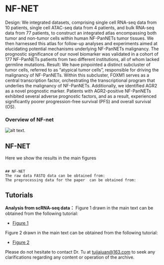 # NF-NET
Design: We integrated datasets, comprising single cell RNA-seq data from 10 patients, single cell ATAC-seq data from 4 patients, and bulk RNA-seq data from 77 patients, to construct an integrated atlas encompassing both tumor and non-tumor cells within human NF-PanNETs tumor tissues. We then harnessed this atlas for follow-up analyses and experiments aimed at elucidating potential mechanisms underlying NF-PanNETs malignancy. The prognostic significance of our novel biomarker was validated in a cohort of 177 NF-PanNETs patients from two different institutions, all of whom lacked germline mutations.
Result: We have pinpointed a distinct subcluster of tumor cells, referred to as “atypical tumor cells”, responsible for driving the malignancy of NF-PanNETs. Within this subcluster, FOXM1 serves as a central transcription factor, orchestrating the transcriptional program that underlies the malignancy of NF-PanNETs. Additionally, we identified AGR2 as a novel prognostic marker. Patients with AGR2-positive NF-PanNETs exhibited several adverse prognostic factors, and as a result, experienced significantly poorer progression-free survival (PFS) and overall survival (OS). 

### Overview of NF-net
![alt
text](https://github.com/TJJjiajuan/NF-NET/blob/main/Doc/Main.png?raw=true).


## NF-NET
Here we show the results in the main figures
```

## NF-NET
The raw data FASTQ data can be obtained from:
The preprocessing data for the paper  can be obtained from:
```

## Tutorials
**Analysis from scRNA-seq data：**
Figure 1 drawn in the main text  can be obtained from the following tutorial:
- [Figure 1](https://github.com/TJJjiajuan/NF-NET/blob/main/Tutorials/NFPanNET_scRNAseq_Figure1.Rmd)

Figure 2 drawn in the main text  can be obtained from the following tutorial:
- [Figure 2]([https://github.com/TJJjiajuan/NF-NET/blob/main/Tutorials/NFPanNET_scRNAseq_Figure1.Rmd](https://github.com/TJJjiajuan/NF-NET/blob/main/Tutorials/NFPanNET_scRNAseq_Figure1.html))



Please do not hesitate to contact Dr. Tu at tujiajuan@163.com
to seek any clarifications regarding any content or operation of the
archive.

